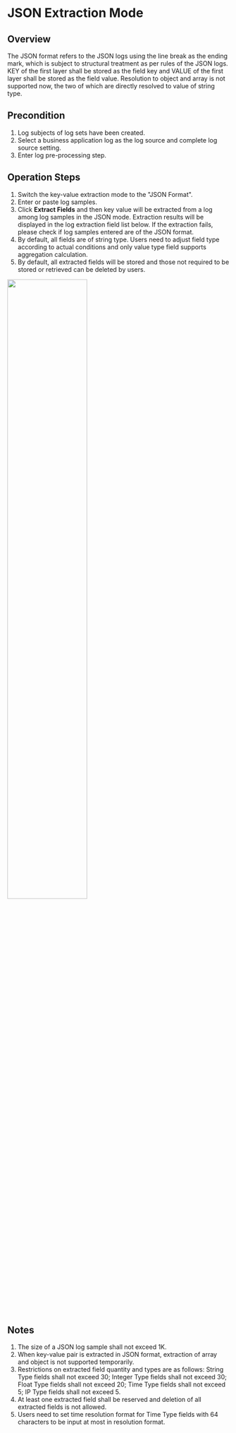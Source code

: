 # JSON Extraction Mode
## Overview
The JSON format refers to the JSON logs using the line break as the ending mark, which is subject to structural treatment as per rules of the JSON logs. KEY of the first layer shall be stored as the field key and VALUE of the first layer shall be stored as the field value. Resolution to object and array is not supported now, the two of which are directly resolved to value of string type.

## Precondition
1. Log subjects of log sets have been created.
2. Select a business application log as the log source and complete log source setting.
3. Enter log pre-processing step.

## Operation Steps
1. Switch the key-value extraction mode to the "JSON Format".
2. Enter or paste log samples.
3. Click **Extract Fields** and then key value will be extracted from a log among log samples in the JSON mode. Extraction results will be displayed in the log extraction field list below. If the extraction fails, please check if log samples entered are of the JSON format.
4. By default, all fields are of string type. Users need to adjust field type according to actual conditions and only value type field supports aggregation calculation.
5. By default, all extracted fields will be stored and those not required to be stored or retrieved can be deleted by users.

<img src="https://raw.githubusercontent.com/jdcloudcom/cn/zhangwenjie-only/image/LogService/operationguide/JSON.jpg" width=60% height=60% />

## Notes
1. The size of a JSON log sample shall not exceed 1K.
2. When key-value pair is extracted in JSON format, extraction of array and object is not supported temporarily.
3. Restrictions on extracted field quantity and types are as follows: String Type fields shall not exceed 30; Integer Type fields shall not exceed 30; Float Type fields shall not exceed 20; Time Type fields shall not exceed 5; IP Type fields shall not exceed 5.
4. At least one extracted field shall be reserved and deletion of all extracted fields is not allowed.
5. Users need to set time resolution format for Time Type fields with 64 characters to be input at most in resolution format.
